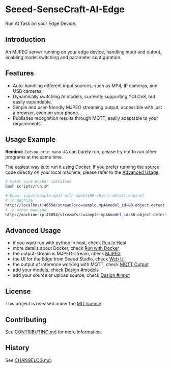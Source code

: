 # Seeed-SenseCraft-AI-Edge

Run AI Task on your Edge Device.

## Introduction

An MJPEG server running on your edge device, handling input and output, enabling model switching and parameter configuration.

## Features

- Auto-handling different input sources, such as MP4, IP cameras, and USB cameras.
- Dynamically switching AI models, currently supporting YOLOv8, but easily expandable.
- Simple and user-friendly MJPEG streaming output, accessible with just a browser, even on your phone.
- Publishes recognition results through MQTT, easily adaptable to your requirements.

## Usage Example

**Remind:** `Jetson orin nano 4G` can barely run, please try not to run other programs at the same time.

The easiest way is to run it using Docker. If you prefer running the source code directly on your local machine, please refer to the [Advanced Usage](#advanced-usage).

```sh
# maker sure Docker installed
bash scripts/run.sh

# Demo: input[sample.mp4] with model[80-object-detect.engine]
# in machine 
http://localhost:46654/stream?src=sample.mp4&model_id=80-object-detect
# in other machine
http://machine-ip:46654/stream?src=sample.mp4&model_id=80-object-detect
```

## Advanced Usage

- if you want run with python in host, check [Run In Host](docs/run-in-host.md)
- more details about Docker, check [Run with Docker](docs/run-with-docker.md)
- the output-stream is MJPEG-stream, check [MJPEG](docs/mjpeg.md)
- the UI for the Edge from Seeed Studio, check [Web UI](docs/web-ui.md)
- the output of inference working with MQTT, check [MQTT Output](docs/mqtt-output.md)
- add your models, check [Design #models](docs/design.md#models)
- add your source or upload source, check [Design #input](docs/design.md#input)

## License

This project is released under the [MIT license](LICENSE).

## Contributing

See [CONTRIBUTING.md](CONTRIBUTING.md) for more information.

## History

See [CHANGELOG.md](CHANGELOG.md).
